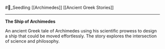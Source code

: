 #🌱_Seedling 
[[Archimedes]]
[[Ancient Greek Stories]]

---

**The Ship of Archimedes**

An ancient Greek tale of Archimedes using his scientific prowess to design a ship that could be moved effortlessly. The story explores the intersection of science and philosophy.